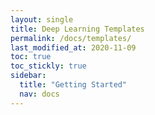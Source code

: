 ```yaml
---
layout: single
title: Deep Learning Templates
permalink: /docs/templates/
last_modified_at: 2020-11-09
toc: true
toc_stickly: true
sidebar:
  title: "Getting Started"
  nav: docs
---
```

